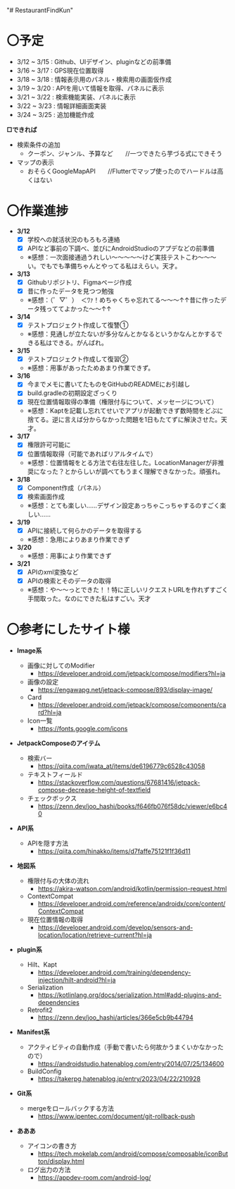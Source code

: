 "# RestaurantFindKun"

# **〇予定**
+ 3/12 ~ 3/15 : Github、UIデザイン、pluginなどの前準備
+ 3/16 ~ 3/17 : GPS現在位置取得
+ 3/18 ~ 3/18 : 情報表示用のパネル・検索用の画面仮作成
+ 3/19 ~ 3/20 : APIを用いて情報を取得、パネルに表示
+ 3/21 ~ 3/22 : 検索機能実装、パネルに表示
+ 3/22 ~ 3/23 : 情報詳細画面実装
+ 3/24 ~ 3/25 : 追加機能作成

**□できれば**
+ 検索条件の追加
    - クーポン、ジャンル、予算など　　//一つできたら芋づる式にできそう
+ マップの表示
    - おそらくGoogleMapAPI　　//Flutterでマップ使ったのでハードルは高くはない

# **〇作業進捗**
+ **3/12**
    - [x] 学校への就活状況のもろもろ連絡
    - [x] APIなど事前の下調べ、並びにAndroidStudioのアプデなどの前準備
    - ※感想：一次面接通過うれしい～～～～～けど実技テストこわ～～～い。でもでも準備ちゃんとやってる私はえらい。天才。
+ **3/13**
    - [x] Githubリポジトリ、Figmaページ作成
    - [x] 昔に作ったデータを見つつ勉強
    - ※感想：（゜▽゜）　＜ﾜｧ！めちゃくちゃ忘れてる～～～↑↑昔に作ったデータ残っててよかった～～↑↑
+ **3/14**
    - [x] テストプロジェクト作成して復讐①
    - ※感想：見通しが立たないが多分なんとかなるというかなんとかするできる私はできる。がんばれ。
+ **3/15**
    - [x] テストプロジェクト作成して復習②
    - ※感想：用事があったためあまり作業できず。
+ **3/16**
    - [x] 今までメモに書いてたものをGitHubのREADMEにお引越し
    - [x] build.gradleの初期設定ざっくり
    - [x] 現在位置情報取得の準備（権限付与について、メッセージについて）
    - ※感想：Kaptを記載し忘れてせいでアプリが起動できず数時間をどぶに捨てる。逆に言えば分からなかった問題を1日もたてずに解決させた。天才。
+ **3/17**
    - [x] 権限許可可能に
    - [x] 位置情報取得（可能であればリアルタイムで）
    - ※感想：位置情報をとる方法で右往左往した。LocationManagerが非推奨になった？とからしいが調べてもうまく理解できなかった。頑張れ。
+ **3/18**
    - [x] Component作成（パネル）
    - [x] 検索画面作成
    - ※感想：とても楽しい……デザイン設定あっちゃこっちゃするのすごく楽しい……
+ **3/19**
    - [x] APIに接続して何らかのデータを取得する
    - ※感想：急用によりあまり作業できず
+ **3/20**
    - ※感想：用事により作業できず
+ **3/21**
    - [x] APIのxml変換など
    - [x] APIの検索とそのデータの取得
    - ※感想：や～～っとできた！！特に正しいリクエストURLを作れずすごく手間取った。なのにできた私はすごい。天才

# **〇参考にしたサイト様**
+ **Image系**
    - 画像に対してのModifier
        - https://developer.android.com/jetpack/compose/modifiers?hl=ja
    - 画像の設定
        - https://engawapg.net/jetpack-compose/893/display-image/
    - Card
        - https://developer.android.com/jetpack/compose/components/card?hl=ja
    - Icon一覧
        - https://fonts.google.com/icons

+ **JetpackComposeのアイテム**
    - 検索バー
        - https://qiita.com/iwata_at/items/de6196779c6528c43058
    - テキストフィールド
        - https://stackoverflow.com/questions/67681416/jetpack-compose-decrease-height-of-textfield
    - チェックボックス
        - https://zenn.dev/joo_hashi/books/f646fb076f58dc/viewer/e6bc40

+ **API系**
    - APIを隠す方法
        - https://qiita.com/hinakko/items/d7faffe75121f1f36d11

+ **地図系**
    - 権限付与の大体の流れ
        - https://akira-watson.com/android/kotlin/permission-request.html
    - ContextCompat
        - https://developer.android.com/reference/androidx/core/content/ContextCompat
    - 現在位置情報の取得
        - https://developer.android.com/develop/sensors-and-location/location/retrieve-current?hl=ja

+ **plugin系**
    - Hilt、Kapt
        - https://developer.android.com/training/dependency-injection/hilt-android?hl=ja
    - Serialization
        - https://kotlinlang.org/docs/serialization.html#add-plugins-and-dependencies
    - Retrofit2
        - https://zenn.dev/joo_hashi/articles/366e5cb9b44794

+ **Manifest系**
    - アクティビティの自動作成（手動で書いたら何故かうまくいかなかったので）
        - https://androidstudio.hatenablog.com/entry/2014/07/25/134600
    - BuildConfig
        - https://takerpg.hatenablog.jp/entry/2023/04/22/210928

+ **Git系**
    - mergeをロールバックする方法
        - https://www.ipentec.com/document/git-rollback-push

+ **あああ**
    - アイコンの書き方
        - https://tech.mokelab.com/android/compose/composable/iconButton/display.html
    - ログ出力の方法
        - https://appdev-room.com/android-log/  
